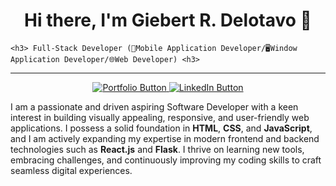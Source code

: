 <h1 align="center">Hi there, I'm Giebert R. Delotavo 👋</h1>


`<h3> Full-Stack Developer (📱Mobile Application Developer/🖥️Window Application Developer/🌐Web Developer) <h3>`

---

<p align="center">
  <a href="https://your-portfolio-link.com" target="_blank">
    <img src="https://img.shields.io/badge/My_Portfolio-333333?style=for-the-badge&logo=react&logoColor=white" alt="Portfolio Button" />
  </a>
  <a href="https://linkedin.com/in/your-profile" target="_blank">
    <img src="https://img.shields.io/badge/Connect_on_LinkedIn-0A66C2?style=for-the-badge&logo=linkedin&logoColor=white" alt="LinkedIn Button" />
  </a>
</p>

I am a passionate and driven aspiring Software Developer with a keen interest in building visually appealing, responsive, and user-friendly web applications. I possess a solid foundation in **HTML**, **CSS**, and **JavaScript**, and I am actively expanding my expertise in modern frontend and backend technologies such as **React.js** and **Flask**. I thrive on learning new tools, embracing challenges, and continuously improving my coding skills to craft seamless digital experiences.

